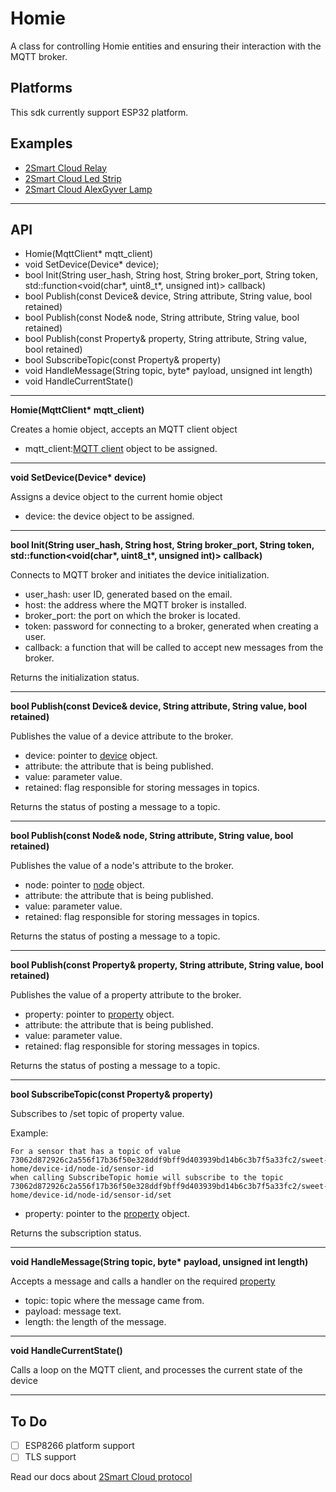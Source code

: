 # Homie

A class for controlling Homie entities and ensuring their interaction with the MQTT broker.

## Platforms

This sdk currently support ESP32 platform.

## Examples

- [2Smart Cloud Relay](https://github.com/2SmartCloud/2smart-cloud-esp32-relay)
- [2Smart Cloud Led Strip](https://github.com/2SmartCloud/2smart-cloud-esp32-led)
- [2Smart Cloud AlexGyver Lamp](https://github.com/2SmartCloud/2smart-cloud-esp32-alexgyver-lamp)

***
## API

- Homie(MqttClient* mqtt_client)
- void SetDevice(Device* device);
- bool Init(String user_hash, String host, String broker_port, String token, std::function<void(char*, uint8_t*, unsigned int)> callback)
- bool Publish(const Device& device, String attribute, String value, bool retained)
- bool Publish(const Node& node, String attribute, String value, bool retained)
- bool Publish(const Property& property, String attribute, String value, bool retained)
- bool SubscribeTopic(const Property& property)
- void HandleMessage(String topic, byte* payload, unsigned int length)
- void HandleCurrentState()

***

**Homie(MqttClient\* mqtt_client)**

Creates a homie object, accepts an MQTT client object

- mqtt_client:[MQTT client](mqtt_client/README.md) object to be assigned.

***

**void SetDevice(Device\* device)**

Assigns a device object to the current homie object

- device: the device object to be assigned.

***

**bool Init(String user_hash, String host, String broker_port, String token, std::function<void(char\*, uint8_t\*, unsigned int)> callback)**

Connects to MQTT broker and initiates the device initialization.

- user_hash: user ID, generated based on the email.
- host: the address where the MQTT broker is installed.
- broker_port: the port on which the broker is located.
- token: password for connecting to a broker, generated when creating a user.
- callback: a function that will be called to accept new messages from the broker. 

Returns the initialization status.

***

**bool Publish(const Device& device, String attribute, String value, bool retained)**

Publishes the value of a device attribute to the broker.

- device: pointer to [device](device/README.md) object.
- attribute: the attribute that is being published.
- value: parameter value.
- retained: flag responsible for storing messages in topics.

Returns the status of posting a message to a topic.

***

**bool Publish(const Node& node, String attribute, String value, bool retained)**

Publishes the value of a node's attribute to the broker.

- node: pointer to [node](node/README.md) object.
- attribute: the attribute that is being published.
- value: parameter value.
- retained: flag responsible for storing messages in topics.

Returns the status of posting a message to a topic.

***

**bool Publish(const Property& property, String attribute, String value, bool retained)**

Publishes the value of a property attribute to the broker.

- property: pointer to [property](property/README.md) object.
- attribute: the attribute that is being published.
- value: parameter value.
- retained: flag responsible for storing messages in topics.

Returns the status of posting a message to a topic.

***

**bool SubscribeTopic(const Property& property)**

Subscribes to /set topic of property value.

Example: 
```
For a sensor that has a topic of value 73062d872926c2a556f17b36f50e328ddf9bff9d403939bd14b6c3b7f5a33fc2/sweet-home/device-id/node-id/sensor-id
when calling SubscribeTopic homie will subscribe to the topic 73062d872926c2a556f17b36f50e328ddf9bff9d403939bd14b6c3b7f5a33fc2/sweet-home/device-id/node-id/sensor-id/set
```

- property: pointer to the [property](property/README.md) object.

Returns the subscription status.

***

**void HandleMessage(String topic, byte\* payload, unsigned int length)**

Accepts a message and calls a handler on the required [property](property/README.md)

- topic: topic where the message came from.
- payload: message text.
- length: the length of the message.

***

**void HandleCurrentState()**

Calls a loop on the MQTT client, and processes the current state of the device


***

## To Do
* [ ] ESP8266 platform support
* [ ] TLS support

Read our docs about [2Smart Cloud protocol](https://github.com/2SmartCloud/2smart-cloud-docs#2smart-cloud-protocol)
